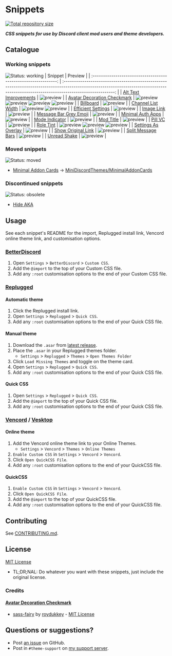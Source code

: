 [shield-repo-size]: https://img.shields.io/github/repo-size/Saltssaumure/template-discord-theme?label=Repository&style=flat-square "Total size"
[github]:           https://github.com/Saltssaumure/template-discord-theme
[issues]:           https://github.com/Saltssaumure/template-discord-theme/issues
[discord]:          https://discord.gg/uy8nKQVatp

[BetterDiscord]:    https://betterdiscord.app/
[Replugged]:        https://replugged.dev/
[Vencord]:          https://github.com/Vendicated/Vencord
[Vesktop]:          https://github.com/Vencord/Vesktop

[AltTextImprovementsPreview]: https://minidiscordthemes.github.io/Snippets/AltTextImprovements/preview.avif
[AvatarDecorationCheckmarkPreview1]: https://minidiscordthemes.github.io/Snippets/AvatarDecorationCheckmark/dm.avif
[AvatarDecorationCheckmarkPreview2]: https://minidiscordthemes.github.io/Snippets/AvatarDecorationCheckmark/memberlist.avif
[AvatarDecorationCheckmarkPreview3]: https://minidiscordthemes.github.io/Snippets/AvatarDecorationCheckmark/message.avif
[AvatarDecorationCheckmarkPreview4]: https://minidiscordthemes.github.io/Snippets/AvatarDecorationCheckmark/profile.avif
[BillboardPreview]: https://minidiscordthemes.github.io/Snippets/Billboard/preview.avif
[ChannelListWidthPreview1]: https://minidiscordthemes.github.io/Snippets/ChannelListWidth/preview-wide.avif
[ChannelListWidthPreview2]: https://minidiscordthemes.github.io/Snippets/ChannelListWidth/preview-narrow.avif
[EfficientSettingsPreview]: https://minidiscordthemes.github.io/Snippets/EfficientSettings/preview.avif
[ImageLinkPreview]: https://minidiscordthemes.github.io/Snippets/ImageLink/preview.avif
[MessageBarGreyEmojiPreview]: https://minidiscordthemes.github.io/Snippets/MessageBarGreyEmoji/preview.avif
[MinimalAuthAppsPreview]: https://minidiscordthemes.github.io/Snippets/MinimalAuthApps/preview.avif
[ModeIndicatorPreview]: https://minidiscordthemes.github.io/Snippets/ModeIndicator/preview.avif
[ModTitlePreview]: https://minidiscordthemes.github.io/Snippets/ModTitle/preview.avif
[PillVCPreview]: https://minidiscordthemes.github.io/Snippets/PillVC/preview.avif
[RoleTintPreview1]: https://minidiscordthemes.github.io/Snippets/RoleTint/previewDark.avif
[RoleTintPreview2]: https://minidiscordthemes.github.io/Snippets/RoleTint/previewLight.avif
[RoleTintPreview3]: https://minidiscordthemes.github.io/Snippets/RoleTint/previewDarkest.avif
[SettingsAsOverlayPreview]: https://minidiscordthemes.github.io/Snippets/SettingsAsOverlay/preview.avif
[ShowOriginalLinkPreview]: https://minidiscordthemes.github.io/Snippets/ShowOriginalLink/preview.avif
[SplitMessageBarsPreview]: https://minidiscordthemes.github.io/Snippets/SplitMessageBars/preview.avif
[UnreadShakePreview]: https://minidiscordthemes.github.io/Snippets/UnreadShake/preview.avif

# Snippets
[![Total repository size][shield-repo-size]][github]

***CSS snippets for use by Discord client mod users and theme developers.***

## Catalogue
### Working snippets
![Status: working](https://img.shields.io/badge/status-working-green?style=flat-square)
|                             Snippet                             |                                                                                         Preview                                                                                         |
| :-------------------------------------------------------------: | :-------------------------------------------------------------------------------------------------------------------------------------------------------------------------------------: |
|       [Alt Text Improvements](themes/AltTextImprovements)       |                                                                         ![preview][AltTextImprovementsPreview]                                                                          |
| [Avatar Decoration Checkmark](themes/AvatarDecorationCheckmark) | ![preview][AvatarDecorationCheckmarkPreview1] ![preview][AvatarDecorationCheckmarkPreview2] ![preview][AvatarDecorationCheckmarkPreview3] ![preview][AvatarDecorationCheckmarkPreview4] |
|                  [Billboard](themes/Billboard)                  |                                                                              ![preview][BillboardPreview]                                                                               |
|          [Channel List Width](themes/ChannelListWidth)          |                                                        ![preview][ChannelListWidthPreview1] ![preview][ChannelListWidthPreview2]                                                        |
|         [Efficient Settings](themes/EfficientSettings)          |                                                                          ![preview][EfficientSettingsPreview]                                                                           |
|                 [Image Link](themes/ImageLink)                  |                                                                              ![preview][ImageLinkPreview]                                                                               |
|      [Message Bar Grey Emoji](themes/MessageBarGreyEmoji)       |                                                                         ![preview][MessageBarGreyEmojiPreview]                                                                          |
|           [Minimal Auth Apps](themes/MinimalAuthApps)           |                                                                           ![preview][MinimalAuthAppsPreview]                                                                            |
|             [Mode Indicator](themes/ModeIndicator)              |                                                                            ![preview][ModeIndicatorPreview]                                                                             |
|                  [Mod Title](themes/ModTitle)                   |                                                                               ![preview][ModTitlePreview]                                                                               |
|                    [Pill VC](themes/PillVC)                     |                                                                                ![preview][PillVCPreview]                                                                                |
|                  [Role Tint](themes/RoleTint)                   |                                                 ![preview][RoleTintPreview1] ![preview][RoleTintPreview2] ![preview][RoleTintPreview3]                                                  |
|         [Settings As Overlay](themes/SettingsAsOverlay)         |                                                                          ![preview][SettingsAsOverlayPreview]                                                                           |
|          [Show Original Link](themes/ShowOriginalLink)          |                                                                           ![preview][ShowOriginalLinkPreview]                                                                           |
|          [Split Message Bars](themes/SplitMessageBars)          |                                                                           ![preview][SplitMessageBarsPreview]                                                                           |
|               [Unread Shake](themes/UnreadShake)                |                                                                             ![preview][UnreadShakePreview]                                                                              |

### Moved snippets
![Status: moved](https://img.shields.io/badge/status-moved-yellow?style=flat-square)
- [Minimal Addon Cards](_dead/MinimalAddonCards) → [MiniDiscordThemes/MinimalAddonCards](https://github.com/MiniDiscordThemes/MinimalAddonCards)

### Discontinued snippets
![Status: obsolete](https://img.shields.io/badge/status-obsolete-red?style=flat-square)
- [Hide AKA](_dead/HideAKA)

## Usage
See each snippet's README for the import, Replugged install link, Vencord online theme link, and customisation options.

### [BetterDiscord][BetterDiscord]
1. Open `Settings` > `BetterDiscord` > `Custom CSS`.
2. Add the `@import` to the top of your Custom CSS file.
3. Add any `:root` customisation options to the end of your Custom CSS file.

### [Replugged][Replugged]
#### Automatic theme
1. Click the Replugged install link.
2. Open `Settings` > `Replugged` > `Quick CSS`.
3. Add any `:root` customisation options to the end of your Quick CSS file.
#### Manual theme
1. Download the `.asar` from [latest release](https://github.com/MiniDiscordThemes/Snippets/releases/latest).
2. Place the `.asar` in your Replugged themes folder.
    - `Settings` > `Replugged` > `Themes` > `Open Themes Folder`
3. Click `Load Missing Themes` and toggle on the theme card.
4. Open `Settings` > `Replugged` > `Quick CSS`.
5. Add any `:root` customisation options to the end of your Quick CSS file.
#### Quick CSS
1. Open `Settings` > `Replugged` > `Quick CSS`.
2. Add the `@import` to the top of your Quick CSS file.
3. Add any `:root` customisation options to the end of your Quick CSS file.

### [Vencord][Vencord] / [Vesktop][Vesktop]
#### Online theme
1. Add the Vencord online theme link to your Online Themes.
    - `Settings` > `Vencord` > `Themes` > `Online Themes`
2. `Enable Custom CSS` in `Settings` > `Vencord` > `Vencord`.
3. Click `Open QuickCSS File`.
4. Add any `:root` customisation options to the end of your QuickCSS file.
#### QuickCSS
1. `Enable Custom CSS` in `Settings` > `Vencord` > `Vencord`.
2. Click `Open QuickCSS File`.
3. Add the `@import` to the top of your QuickCSS file.
4. Add any `:root` customisation options to the end of your QuickCSS file.

## Contributing
See [CONTRIBUTING.md](.github/CONTRIBUTING.md).

## License
[MIT License](LICENSE)
- <span title="Too long; didn't read; not a lawyer">TL;DR;NAL</span>: Do whatever you want with these snippets, just include the original license.

### Credits
#### [Avatar Decoration Checkmark](AvatarDecorationCheckmark)
- [sass-fairy](https://github.com/roydukkey/sass-fairy) by [roydukkey](https://github.com/roydukkey) - [MIT License](https://github.com/roydukkey/sass-fairy/blob/master/LICENSE)

## Questions or suggestions?
- Post [an issue][issues] on GitHub.
- Post in `#theme-support` on [my support server][discord].